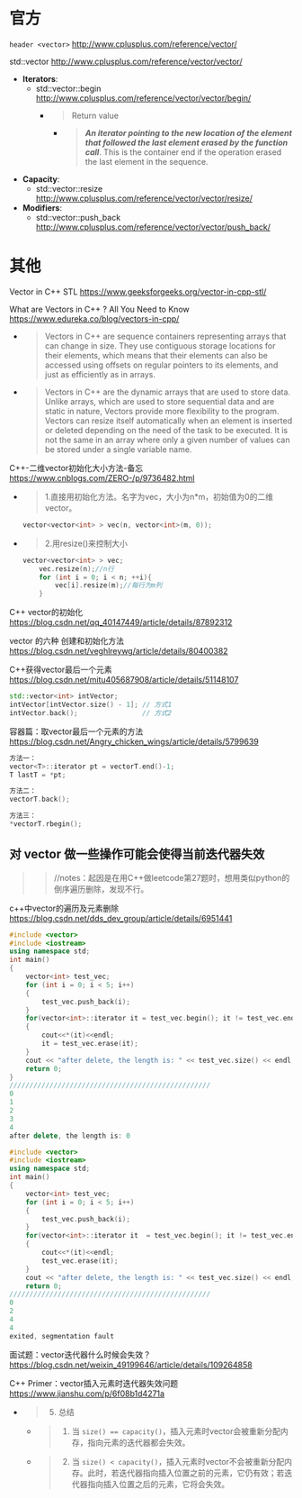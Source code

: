 
# 官方

`header <vector>` http://www.cplusplus.com/reference/vector/

std::vector http://www.cplusplus.com/reference/vector/vector/
- **Iterators**:
  * std::vector::begin http://www.cplusplus.com/reference/vector/vector/begin/
    + > Return value
      - > ***An iterator pointing to the new location of the element that followed the last element erased by the function call***. This is the container end if the operation erased the last element in the sequence.
- **Capacity**:
  * std::vector::resize http://www.cplusplus.com/reference/vector/vector/resize/
- **Modifiers**:
  * std::vector::push_back http://www.cplusplus.com/reference/vector/vector/push_back/

# 其他

Vector in C++ STL https://www.geeksforgeeks.org/vector-in-cpp-stl/

What are Vectors in C++ ? All You Need to Know https://www.edureka.co/blog/vectors-in-cpp/
- > Vectors in C++ are sequence containers representing arrays that can change in size. They use contiguous storage locations for their elements, which means that their elements can also be accessed using offsets on regular pointers to its elements, and just as efficiently as in arrays.
- > Vectors in C++ are the dynamic arrays that are used to store data. Unlike arrays, which are used to store sequential data and are static in nature, Vectors provide more flexibility to the program. Vectors can resize itself automatically when an element is inserted or deleted depending on the need of the task to be executed. It is not the same in an array where only a given number of values can be stored under a single variable name.

C++-二维vector初始化大小方法-备忘 https://www.cnblogs.com/ZERO-/p/9736482.html
- > 1.直接用初始化方法。名字为vec，大小为n*m，初始值为0的二维vector。
  ```cpp
  vector<vector<int> > vec(n, vector<int>(m, 0));
  ```
- > 2.用resize()来控制大小
  ```cpp
  vector<vector<int> > vec;
      vec.resize(n);//n行
      for (int i = 0; i < n; ++i){
          vec[i].resize(m);//每行为m列
      }
  ```

C++ vector的初始化 https://blog.csdn.net/qq_40147449/article/details/87892312

vector 的六种 创建和初始化方法 https://blog.csdn.net/veghlreywg/article/details/80400382

C++获得vector最后一个元素 https://blog.csdn.net/mitu405687908/article/details/51148107
```cpp
std::vector<int> intVector;
intVector[intVector.size() - 1]; // 方式1
intVector.back();                // 方式2
```

容器篇：取vector最后一个元素的方法 https://blog.csdn.net/Angry_chicken_wings/article/details/5799639
```cpp
方法一：
vector<T>::iterator pt = vectorT.end()-1;
T lastT = *pt;

方法二：
vectorT.back();

方法三：
*vectorT.rbegin();
```

## 对 vector 做一些操作可能会使得当前迭代器失效 
>> //notes：起因是在用C++做leetcode第27题时，想用类似python的倒序遍历删除，发现不行。

c++中vector的遍历及元素删除 https://blog.csdn.net/dds_dev_group/article/details/6951441
```cpp
#include <vector>
#include <iostream>
using namespace std;
int main()
{
    vector<int> test_vec;
    for (int i = 0; i < 5; i++)
    {
        test_vec.push_back(i);
    }
    for(vector<int>::iterator it = test_vec.begin(); it != test_vec.end(); )
    {
        cout<<*(it)<<endl;
        it = test_vec.erase(it);
    }
    cout << "after delete, the length is: " << test_vec.size() << endl;
    return 0;
}
//////////////////////////////////////////////////
0
1
2
3
4
after delete, the length is: 0
```
```cpp
#include <vector>
#include <iostream>
using namespace std;
int main()
{
    vector<int> test_vec;
    for (int i = 0; i < 5; i++)
    {
        test_vec.push_back(i);
    }
    for(vector<int>::iterator it  = test_vec.begin(); it != test_vec.end(); ++it)
    {
        cout<<*(it)<<endl;
        test_vec.erase(it);
    }
    cout << "after delete, the length is: " << test_vec.size() << endl;
    return 0;
//////////////////////////////////////////////////
0
2
4
4
exited, segmentation fault
```

面试题：vector迭代器什么时候会失效？ https://blog.csdn.net/weixin_49199646/article/details/109264858

C++ Primer：vector插入元素时迭代器失效问题 https://www.jianshu.com/p/6f08b1d4271a
- > 5. 总结
  * > 1. 当 `size() == capacity()`，插入元素时vector会被重新分配内存，指向元素的迭代器都会失效。
  * > 2. 当 `size() < capacity()`，插入元素时vector不会被重新分配内存。此时，若迭代器指向插入位置之前的元素，它仍有效；若迭代器指向插入位置之后的元素，它将会失效。
